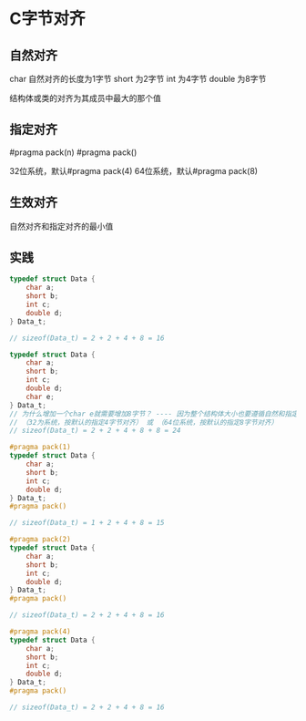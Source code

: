# C字节对齐

## 自然对齐

char 自然对齐的长度为1字节
short 为2字节
int 为4字节
double 为8字节

结构体或类的对齐为其成员中最大的那个值

## 指定对齐

#pragma pack(n)
#pragma pack()

32位系统，默认#pragma pack(4)
64位系统，默认#pragma pack(8)

## 生效对齐

自然对齐和指定对齐的最小值

## 实践

```c
typedef struct Data {
    char a;
    short b;
    int c;
    double d;
} Data_t;

// sizeof(Data_t) = 2 + 2 + 4 + 8 = 16
```

```c
typedef struct Data {
    char a;
    short b;
    int c;
    double d;
    char e;
} Data_t;
// 为什么增加一个char e就需要增加8字节？ ---- 因为整个结构体大小也要遵循自然和指定对齐规则，
// （32为系统，按默认的指定4字节对齐） 或 （64位系统，按默认的指定8字节对齐）
// sizeof(Data_t) = 2 + 2 + 4 + 8 + 8 = 24
```

```c
#pragma pack(1)
typedef struct Data {
    char a;
    short b;
    int c;
    double d;
} Data_t;
#pragma pack()

// sizeof(Data_t) = 1 + 2 + 4 + 8 = 15
```

```c
#pragma pack(2)
typedef struct Data {
    char a;
    short b;
    int c;
    double d;
} Data_t;
#pragma pack()

// sizeof(Data_t) = 2 + 2 + 4 + 8 = 16
```

```c
#pragma pack(4)
typedef struct Data {
    char a;
    short b;
    int c;
    double d;
} Data_t;
#pragma pack()

// sizeof(Data_t) = 2 + 2 + 4 + 8 = 16
```
